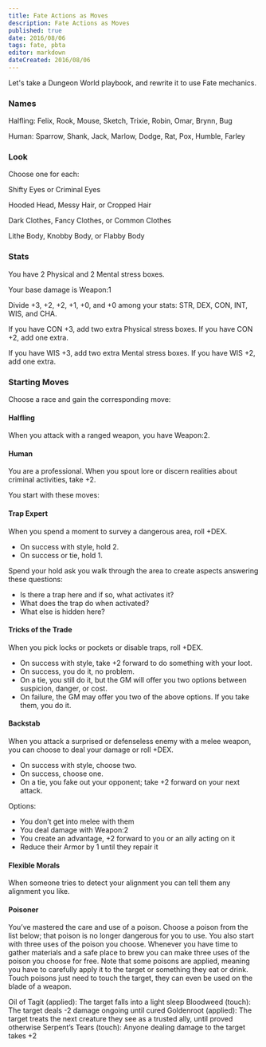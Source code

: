 ```yaml
---
title: Fate Actions as Moves
description: Fate Actions as Moves
published: true
date: 2016/08/06
tags: fate, pbta
editor: markdown
dateCreated: 2016/08/06
---
```


Let's take a Dungeon World playbook,
and rewrite it to use Fate mechanics.

<!-- more -->

### Names

Halfling: Felix, Rook, Mouse, Sketch, Trixie, Robin, Omar, Brynn, Bug

Human: Sparrow, Shank, Jack, Marlow, Dodge, Rat, Pox, Humble, Farley

### Look

Choose one for each:

Shifty Eyes or Criminal Eyes

Hooded Head, Messy Hair, or Cropped Hair

Dark Clothes, Fancy Clothes, or Common Clothes

Lithe Body, Knobby Body, or Flabby Body

### Stats

You have 2 Physical and 2 Mental stress boxes.

Your base damage is Weapon:1

Divide +3, +2, +2, +1, +0, and +0 among your stats:
STR, DEX, CON, INT, WIS, and CHA.

If you have CON +3, add two extra Physical stress boxes. If you have CON +2, add one extra.

If you have WIS +3, add two extra Mental stress boxes. If you have WIS +2, add one extra.

### Starting Moves

Choose a race and gain the corresponding move:

#### Halfling

When you attack with a ranged weapon, you have Weapon:2.

#### Human

You are a professional. When you spout lore or discern realities about criminal activities, take +2.

You start with these moves:

#### Trap Expert

When you spend a moment to survey a dangerous area, roll +DEX.

* On success with style, hold 2.
* On success or tie, hold 1.

Spend your hold ask you walk through the area to create aspects answering these questions:

* Is there a trap here and if so, what activates it?
* What does the trap do when activated?
* What else is hidden here?

#### Tricks of the Trade

When you pick locks or pockets or disable traps, roll +DEX.

* On success with style, take +2 forward to do something with your loot.
* On success, you do it, no problem.
* On a tie, you still do it, but the GM will offer you two options between suspicion, danger, or cost.
* On failure, the GM may offer you two of the above options. If you take them, you do it.

#### Backstab

When you attack a surprised or defenseless enemy with a melee weapon, you can choose to deal your damage or roll +DEX.

* On success with style, choose two.
* On success, choose one.
* On a tie, you fake out your opponent; take +2 forward on your next attack.

Options:

* You don’t get into melee with them
* You deal damage with Weapon:2
* You create an advantage, +2 forward to you or an ally acting on it
* Reduce their Armor by 1 until they repair it

#### Flexible Morals

When someone tries to detect your alignment you can tell them any alignment you like.

#### Poisoner

You’ve mastered the care and use of a poison. Choose a poison from the list below; that poison is no longer dangerous for you to use. You also start with three uses of the poison you choose. Whenever you have time to gather materials and a safe place to brew you can make three uses of the poison you choose for free. Note that some poisons are applied, meaning you have to carefully apply it to the target or something they eat or drink. Touch poisons just need to touch the target, they can even be used on the blade of a weapon.

Oil of Tagit (applied): The target falls into a light sleep
Bloodweed (touch): The target deals -2 damage ongoing until cured
Goldenroot (applied): The target treats the next creature they see as a trusted ally, until proved otherwise
Serpent’s Tears (touch): Anyone dealing damage to the target takes +2

